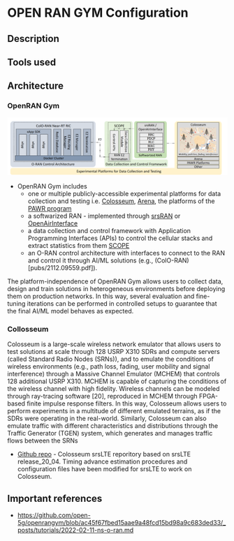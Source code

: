 # OPEN RAN GYM Configuration


## Description


## Tools used


## Architecture


### OpenRAN Gym

![Alt text](image.png)

- OpenRAN Gym includes
    - one or multiple publicly-accessible experimental platforms for data collection and testing i.e. [Colosseum](pubs/bonati2021colosseum.pdf), [Arena](pubs/Berinbonati2021Arena.pdf), the platforms of the [PAWR program](https://advancedwireless.org/)
    - a softwarized RAN - implemented through [srsRAN](pubs/srslte.pdf) or [OpenAirInterface](https://www.sciencedirect.com/science/article/abs/pii/S1389128619314410)
    - a data collection and control framework with Application Programming Interfaces (APIs) to control the cellular stacks and extract statistics from them [SCOPE](pubs/SCOPE.pdf)
    - an O-RAN control architecture with interfaces to connect to the RAN and control it through AI/ML solutions (e.g., (ColO-RAN)[pubs/2112.09559.pdf]). 
    
    
The platform-independence of OpenRAN Gym allows users to collect data, design and train solutions in heterogeneous environments before deploying them on production networks. 
In this way, several evaluation and fine-tuning iterations can be performed in controlled setups to guarantee that the final AI/ML model behaves as expected.

### Collosseum

Colosseum is a large-scale wireless network emulator that allows users to test solutions at scale through 128 USRP X310 SDRs and compute servers (called Standard Radio Nodes (SRNs)), and to emulate the conditions of wireless environments (e.g., path loss,  fading, user mobility and signal interference) through a Massive Channel Emulator (MCHEM) that controls 128 additional USRP X310. MCHEM is capable of capturing the conditions of the wireless channel with high fidelity. Wireless channels can be modeled through
ray-tracing software [20], reproduced in MCHEM through FPGA-based finite impulse response filters. In this way, Colosseum allows users to perform experiments in a multitude of different emulated terrains, as if the SDRs were operating in the real-world. Similarly, Colosseum can also emulate traffic with different characteristics and distributions through the Traffic Generator (TGEN) system, which generates and manages traffic flows between the SRNs


- [Github repo](https://github.com/colosseum-wiot/colosseum-srslte-20-04) - Colosseum srsLTE reporitory based on srsLTE release_20_04. Timing advance estimation procedures and configuration files have been modified for srsLTE to work on Colosseum.




## Important references
- https://github.com/open-5g/openrangym/blob/ac45f67fbed15aae9a48fcd15bd98a9c683ded33/_posts/tutorials/2022-02-11-ns-o-ran.md

